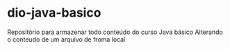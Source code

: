 # dio-java-basico
Repositório para armazenar todo conteúdo do curso Java básico
Alterando o conteudo de um arquivo de froma local
